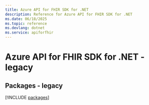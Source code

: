 ```yaml
---
title: Azure API for FHIR SDK for .NET
description: Reference for Azure API for FHIR SDK for .NET
ms.date: 06/18/2025
ms.topic: reference
ms.devlang: dotnet
ms.service: apiforfhir
---
```

# Azure API for FHIR SDK for .NET - legacy
## Packages - legacy
[!INCLUDE [packages](api-for-fhir-index.md)]